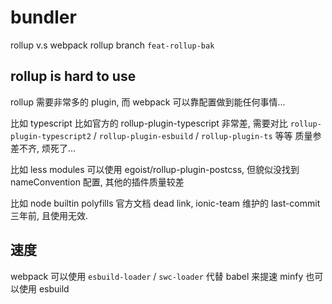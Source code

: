# bundler

rollup v.s webpack
rollup branch `feat-rollup-bak`

## rollup is hard to use

rollup 需要非常多的 plugin, 而 webpack 可以靠配置做到能任何事情...

比如 typescript
比如官方的 rollup-plugin-typescript 非常差, 需要对比 `rollup-plugin-typescript2` / `rollup-plugin-esbuild` / `rollup-plugin-ts` 等等
质量参差不齐, 烦死了...

比如 less modules
可以使用 egoist/rollup-plugin-postcss, 但貌似没找到 nameConvention 配置, 其他的插件质量较差

比如 node builtin polyfills
官方文档 dead link, ionic-team 维护的 last-commit 三年前, 且使用无效.

## 速度

webpack 可以使用 `esbuild-loader` / `swc-loader` 代替 babel 来提速
minfy 也可以使用 esbuild
